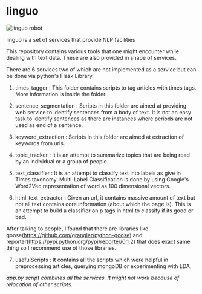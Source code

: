 linguo
======

![linguo robot](http://4.bp.blogspot.com/_W2b7qR0wkBs/SdPz9CyWMOI/AAAAAAAAANo/M0znxgvTURI/s320/linguo1.jpg)

linguo is a set of services that provide NLP facilities

This repository contains various tools that one might encounter while dealing with text data. These are also provided in shape of services.

There are 6 services two of which are not implemented as a service but can be done via python's Flask Library.

1. times_tagger : This folder contains scripts to tag articles with times tags. More information is inside the folder.

2. sentence_segmentation : Scripts in this folder are aimed at providing web service to identify sentences from a body of text. It is not an easy task to identify sentences as there are instances where periods are not used as end of a sentence.

3. keyword_extraction : Scripts in this folder are aimed at extraction of keywords from urls.

4. topic_tracker : It is an attempt to summarize topics that are being read by an individual or a group of people.
 
5. text_classifier : It is an attempt to classify text into labels as give in Times taxonomy. Multi-Label Classification is done by using Google's Word2Vec representation of word as 100 dimensional vectors.

6.  html_text_extractor : Given an url, it contains massive amount of text but not all text contains core information (about which the page is). This is an attempt to build a classifier on p tags in html to classify if its good or bad.

After talking to people, I found that there are libraries like goose(https://github.com/grangier/python-goose) and reporter(https://pypi.python.org/pypi/reporter/0.1.2) that does exact same thing so I recommend use of those libraries.

7. usefulScripts : It contains all the scripts which were helpful in preprocessing articles, querying mongoDB or experimenting with LDA. 

*app.py script combines all the services. It might not work because of relocation of other scripts.*
